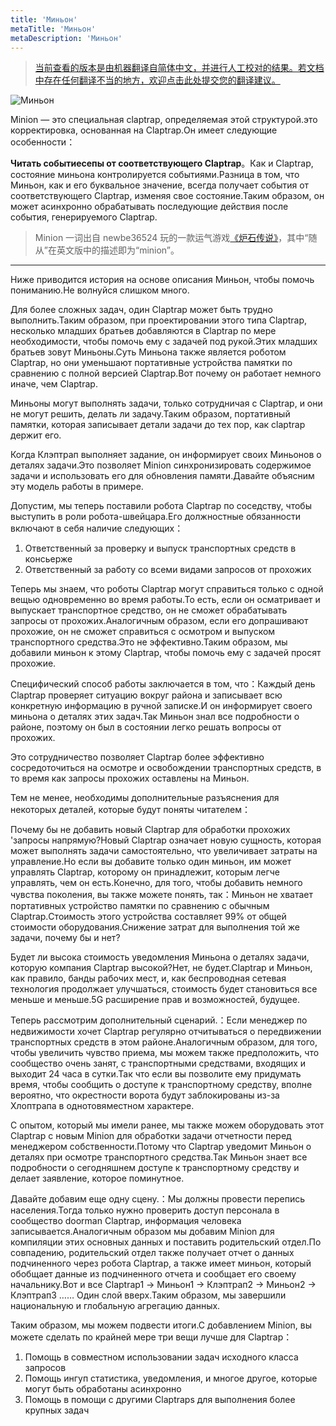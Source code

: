 ```yaml
---
title: 'Миньон'
metaTitle: 'Миньон'
metaDescription: 'Миньон'
---
```


> [当前查看的版本是由机器翻译自简体中文，并进行人工校对的结果。若文档中存在任何翻译不当的地方，欢迎点击此处提交您的翻译建议。](https://crwd.in/newbeclaptrap)

![Миньон](/images/20190228-002.gif)

Minion — это специальная claptrap, определяемая этой структурой.это корректировка, основанная на Claptrap.Он имеет следующие особенности：

**Читать событиесепы от соответствующего Claptrap**。Как и Claptrap, состояние миньона контролируется событиями.Разница в том, что Миньон, как и его буквальное значение, всегда получает события от соответствующего Claptrap, изменяя свое состояние.Таким образом, он может асинхронно обрабатывать последующие действия после события, генерируемого Claptrap.

> Minion 一词出自 newbe36524 玩的一款运气游戏[《炉石传说》](https://zh.moegirl.org/%E7%82%89%E7%9F%B3%E4%BC%A0%E8%AF%B4)，其中“随从”在英文版中的描述即为“minion”。

---

Ниже приводится история на основе описания Миньон, чтобы помочь пониманию.Не волнуйся слишком много.

Для более сложных задач, один Claptrap может быть трудно выполнить.Таким образом, при проектировании этого типа Claptrap, несколько младших братьев добавляются в Claptrap по мере необходимости, чтобы помочь ему с задачей под рукой.Этих младших братьев зовут Миньоны.Суть Миньона также является роботом Claptrap, но они уменьшают портативные устройства памятки по сравнению с полной версией Claptrap.Вот почему он работает немного иначе, чем Claptrap.

Миньоны могут выполнять задачи, только сотрудничая с Claptrap, и они не могут решить, делать ли задачу.Таким образом, портативный памятки, которая записывает детали задачи до тех пор, как claptrap держит его.

Когда Клэптрап выполняет задание, он информирует своих Миньонов о деталях задачи.Это позволяет Minion синхронизировать содержимое задачи и использовать его для обновления памяти.Давайте объясним эту модель работы в примере.

Допустим, мы теперь поставили робота Claptrap по соседству, чтобы выступить в роли робота-швейцара.Его должностные обязанности включают в себя наличие следующих：

1. Ответственный за проверку и выпуск транспортных средств в консьерже
2. Ответственный за работу со всеми видами запросов от прохожих

Теперь мы знаем, что роботы Claptrap могут справиться только с одной вещью одновременно во время работы.То есть, если он осматривает и выпускает транспортное средство, он не сможет обрабатывать запросы от прохожих.Аналогичным образом, если его допрашивают прохожие, он не сможет справиться с осмотром и выпуском транспортного средства.Это не эффективно.Таким образом, мы добавили миньон к этому Claptrap, чтобы помочь ему с задачей просят прохожие.

Специфический способ работы заключается в том, что：Каждый день Claptrap проверяет ситуацию вокруг района и записывает всю конкретную информацию в ручной записке.И он информирует своего миньона о деталях этих задач.Так Миньон знал все подробности о районе, поэтому он был в состоянии легко решать вопросы от прохожих.

Это сотрудничество позволяет Claptrap более эффективно сосредоточиться на осмотре и освобождении транспортных средств, в то время как запросы прохожих оставлены на Миньон.

Тем не менее, необходимы дополнительные разъяснения для некоторых деталей, которые будут поняты читателем：

Почему бы не добавить новый Claptrap для обработки прохожих 'запросы напрямую?Новый Claptrap означает новую сущность, которая может выполнять задачи самостоятельно, что увеличивает затраты на управление.Но если вы добавите только один миньон, им может управлять Claptrap, которому он принадлежит, которым легче управлять, чем он есть.Конечно, для того, чтобы добавить немного чувства поколения, вы также можете понять, так：Миньон не хватает портативных устройство памятки по сравнению с обычным Claptrap.Стоимость этого устройства составляет 99% от общей стоимости оборудования.Снижение затрат для выполнения той же задачи, почему бы и нет?

Будет ли высока стоимость уведомления Миньона о деталях задачи, которую компания Claptrap высокой?Нет, не будет.Claptrap и Миньон, как правило, банды рабочих мест, и, как беспроводная сетевая технология продолжает улучшаться, стоимость будет становиться все меньше и меньше.5G расширение прав и возможностей, будущее.

Теперь рассмотрим дополнительный сценарий.：Если менеджер по недвижимости хочет Claptrap регулярно отчитываться о передвижении транспортных средств в этом районе.Аналогичным образом, для того, чтобы увеличить чувство приема, мы можем также предположить, что сообщество очень занят, с транспортными средствами, входящих и выходит 24 часа в сутки.Так что если вы позволите ему придумать время, чтобы сообщить о доступе к транспортному средству, вполне вероятно, что окрестности ворота будут заблокированы из-за Хлоптрапа в однотовяместном характере.

С опытом, который мы имели ранее, мы также можем оборудовать этот Claptrap с новым Minion для обработки задачи отчетности перед менеджером собственности.Потому что Claptrap уведомит Миньон о деталях при осмотре транспортного средства.Так Миньон знает все подробности о сегодняшнем доступе к транспортному средству и делает заявление, которое поминутное.

Давайте добавим еще одну сцену.：Мы должны провести перепись населения.Тогда только нужно проверить доступ персонала в сообщество doorman Claptrap, информация человека записывается.Аналогичным образом мы добавим Minion для компиляции этих основных данных и поставить родительский отдел.По совпадению, родительский отдел также получает отчет о данных подчиненного через робота Claptrap, а также имеет миньон, который обобщает данные из подчиненного отчета и сообщает его своему начальнику.Вот и все Claptrap1 -> Миньон1 -> Клэптрап2 -> Миньон2 -> Клэптрап3 …… Один слой вверх.Таким образом, мы завершили национальную и глобальную агрегацию данных.

Таким образом, мы можем подвести итоги.С добавлением Minion, вы можете сделать по крайней мере три вещи лучше для Claptrap：

1. Помощь в совместном использовании задач исходного класса запросов
2. Помощь ингуп статистика, уведомления, и многое другое, которые могут быть обработаны асинхронно
3. Помощь в помощи с другими Claptraps для выполнения более крупных задач
